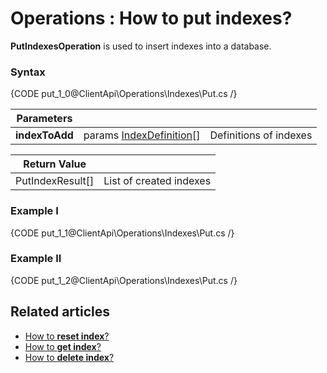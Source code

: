 ﻿# Operations : How to put indexes?

**PutIndexesOperation** is used to insert indexes into a database.

### Syntax

{CODE put_1_0@ClientApi\Operations\Indexes\Put.cs /}

| Parameters | | |
| ------------- | ------------- | ----- |
| **indexToAdd** | params [IndexDefinition](../../../glossary/index-definition)\[\] | Definitions of indexes |

| Return Value | |
| ------------- | ----- |
| PutIndexResult[] | List of created indexes |

### Example I

{CODE put_1_1@ClientApi\Operations\Indexes\Put.cs /}

### Example II

{CODE put_1_2@ClientApi\Operations\Indexes\Put.cs /}

## Related articles

- [How to **reset index**?](../../../client-api/operations/maintenance/reset-index-operation)
- [How to **get index**?](../../../client-api/operations/maintenance/get-index-operation)
- [How to **delete index**?](../../../client-api/operations/maintenance/delete-index-operation)
